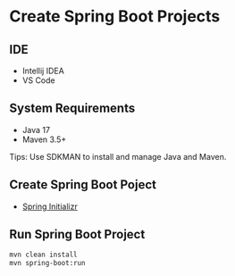 # Create Spring Boot Projects

## IDE

- Intellij IDEA
- VS Code

## System Requirements

- Java 17
- Maven 3.5+

Tips: Use SDKMAN to install and manage Java and Maven.

## Create Spring Boot Poject

- [Spring Initializr](https://start.spring.io/)

## Run Spring Boot Project

```bash
mvn clean install
mvn spring-boot:run
```